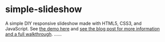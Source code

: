 simple-slideshow
================
A simple DIY responsive slideshow made with HTML5, CSS3, and JavaScript. 
See [the demo here](http://leemark.github.io/simple-slideshow/) and [see the blog post for more information and a full walkthrough](http://themarklee.com/2013/12/26/simple-diy-responsive-slideshow-made-html5-css3-javascript/).
......